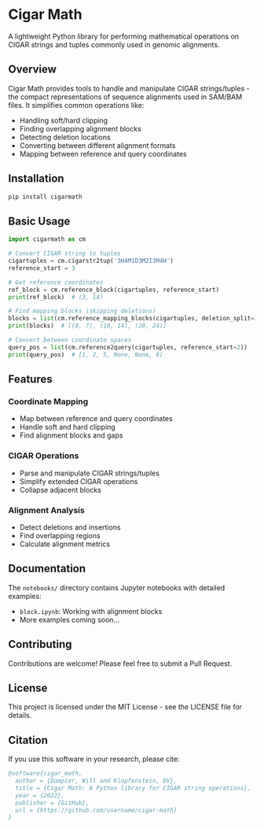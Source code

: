 # Cigar Math

A lightweight Python library for performing mathematical operations on CIGAR strings and tuples commonly used in genomic alignments.

## Overview

Cigar Math provides tools to handle and manipulate CIGAR strings/tuples - the compact representations of sequence alignments used in SAM/BAM files. It simplifies common operations like:

- Handling soft/hard clipping
- Finding overlapping alignment blocks
- Detecting deletion locations
- Converting between different alignment formats
- Mapping between reference and query coordinates

## Installation

```bash
pip install cigarmath
```

## Basic Usage

```python
import cigarmath as cm

# Convert CIGAR string to tuples
cigartuples = cm.cigarstr2tup('3H4M1D3M2I3M4H')
reference_start = 3

# Get reference coordinates
ref_block = cm.reference_block(cigartuples, reference_start)
print(ref_block)  # (3, 14)

# Find mapping blocks (skipping deletions)
blocks = list(cm.reference_mapping_blocks(cigartuples, deletion_split=1))
print(blocks)  # [(0, 7), (10, 14), (20, 24)]

# Convert between coordinate spaces
query_pos = list(cm.reference2query(cigartuples, reference_start=2))
print(query_pos)  # [1, 2, 5, None, None, 6]
```

## Features

### Coordinate Mapping
- Map between reference and query coordinates
- Handle soft and hard clipping
- Find alignment blocks and gaps

### CIGAR Operations
- Parse and manipulate CIGAR strings/tuples
- Simplify extended CIGAR operations
- Collapse adjacent blocks

### Alignment Analysis
- Detect deletions and insertions
- Find overlapping regions
- Calculate alignment metrics

## Documentation

The `notebooks/` directory contains Jupyter notebooks with detailed examples:
- `block.ipynb`: Working with alignment blocks
- More examples coming soon...

## Contributing

Contributions are welcome! Please feel free to submit a Pull Request.

## License

This project is licensed under the MIT License - see the LICENSE file for details.

## Citation

If you use this software in your research, please cite:

```bibtex
@software{cigar_math,
  author = {Dampier, Will and Klopfenstein, DV},
  title = {Cigar Math: A Python library for CIGAR string operations},
  year = {2022},
  publisher = {GitHub},
  url = {https://github.com/username/cigar-math}
}
```
